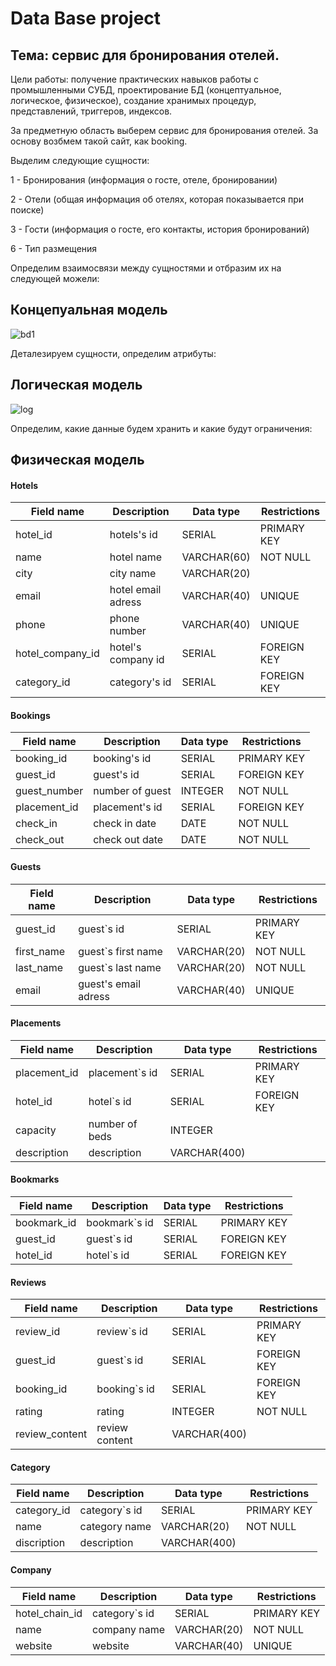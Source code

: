 # Data Base project
## Тема: сервис для бронирования отелей.
Цели работы: получение практических навыков работы с промышленными СУБД, проектирование
БД (концептуальное, логическое, физическое), создание хранимых процедур, представлений,
триггеров, индексов.

За предметную область выберем сервис для бронирования отелей. За основу возбмем такой сайт, как booking. 

Выделим следующие сущности:

1 - Бронирования (информация о госте, отеле, бронировании)

2 - Отели (общая информация об отелях, которая показывается при поиске)

3 - Гости (информация о госте, его контакты, история бронирований)

6 - Тип размещения

Определим взаимосвязи между сущностями и отбразим их на следующей можели:
## Концепуальная модель
![bd1](https://user-images.githubusercontent.com/70393328/167842043-a9649186-f127-497d-a7aa-e80bc7b70c92.png)

Деталезируем сущности, определим атрибуты:
## Логическая модель
![log](https://user-images.githubusercontent.com/70393328/161622050-f5c30506-53ea-4ece-8af5-8b7916bf8980.png)

Определим, какие данные будем хранить и какие будут ограничения:
 ## Физическая модель
 
#### Hotels
| Field name | Description | Data type | Restrictions |
|---|---|---|---| 
| hotel_id | hotels's id | SERIAL | PRIMARY KEY |
| name |  hotel name | VARCHAR(60) | NOT NULL |
| city | city name |  VARCHAR(20) |  |
| email | hotel email adress | VARCHAR(40) | UNIQUE |
| phone | phone number | VARCHAR(40) | UNIQUE |
| hotel_company_id | hotel's company id | SERIAL | FOREIGN KEY |
| category_id | category's id | SERIAL | FOREIGN KEY |

#### Bookings
| Field name | Description | Data type | Restrictions |
|---|---|---|---| 
| booking_id | booking's id | SERIAL | PRIMARY KEY |
| guest_id |  guest's id | SERIAL | FOREIGN KEY |
| guest_number | number of guest | INTEGER | NOT NULL |
| placement_id | placement's id | SERIAL | FOREIGN KEY |
| check_in | check in date | DATE | NOT NULL |
| check_out | check out date | DATE | NOT NULL |

#### Guests
| Field name | Description | Data type | Restrictions |
|---|---|---|---| 
| guest_id | guest`s id | SERIAL | PRIMARY KEY |
| first_name |  guest`s first name | VARCHAR(20) | NOT NULL |
| last_name | guest`s last name | VARCHAR(20) | NOT NULL |
| email | guest's email adress | VARCHAR(40) | UNIQUE |

#### Placements
| Field name | Description | Data type | Restrictions |
|---|---|---|---| 
| placement_id | placement`s id | SERIAL | PRIMARY KEY |
| hotel_id | hotel`s id | SERIAL | FOREIGN KEY |
| capacity |  number of beds | INTEGER |  |
| description |  description | VARCHAR(400) |  |

#### Bookmarks
| Field name | Description | Data type | Restrictions |
|---|---|---|---| 
| bookmark_id | bookmark`s id | SERIAL | PRIMARY KEY |
| guest_id | guest`s id | SERIAL | FOREIGN KEY |
| hotel_id |  hotel`s id | SERIAL | FOREIGN KEY |

#### Reviews
| Field name | Description | Data type | Restrictions |
|---|---|---|---| 
| review_id | review`s id | SERIAL | PRIMARY KEY |
| guest_id | guest`s id | SERIAL | FOREIGN KEY |
| booking_id |  booking`s id | SERIAL | FOREIGN KEY |
| rating |  rating | INTEGER | NOT NULL |
| review_content |  review content | VARCHAR(400) |  |

#### Category
| Field name | Description | Data type | Restrictions |
|---|---|---|---| 
| category_id | category`s id | SERIAL | PRIMARY KEY |
| name |  category name | VARCHAR(20) | NOT NULL |
| discription |  description | VARCHAR(400) |  |

#### Company
| Field name | Description | Data type | Restrictions |
|---|---|---|---| 
| hotel_chain_id | category`s id | SERIAL | PRIMARY KEY |
| name |  company name | VARCHAR(20) | NOT NULL |
| website	| website | VARCHAR(40)	| UNIQUE |

